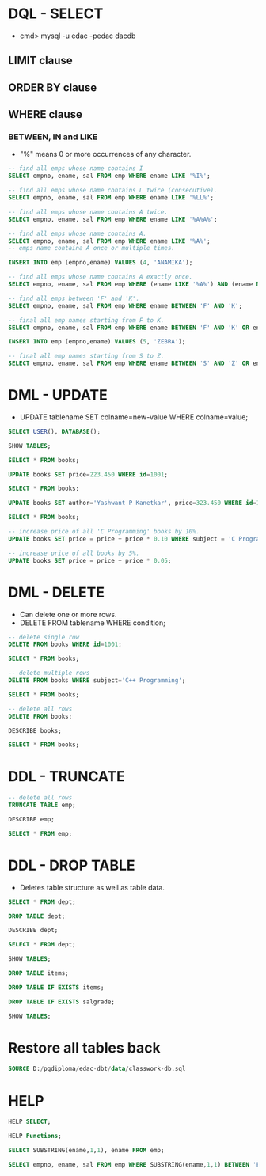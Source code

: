 # DQL - SELECT
* cmd> mysql -u edac -pedac dacdb

## LIMIT clause

## ORDER BY clause

## WHERE clause

### BETWEEN, IN and LIKE
* "%" means 0 or more occurrences of any character.

```SQL
-- find all emps whose name contains I
SELECT empno, ename, sal FROM emp WHERE ename LIKE '%I%';

-- find all emps whose name contains L twice (consecutive).
SELECT empno, ename, sal FROM emp WHERE ename LIKE '%LL%';

-- find all emps whose name contains A twice.
SELECT empno, ename, sal FROM emp WHERE ename LIKE '%A%A%';

-- find all emps whose name contains A.
SELECT empno, ename, sal FROM emp WHERE ename LIKE '%A%';
-- emps name containa A once or multiple times.

INSERT INTO emp (empno,ename) VALUES (4, 'ANAMIKA');

-- find all emps whose name contains A exactly once.
SELECT empno, ename, sal FROM emp WHERE (ename LIKE '%A%') AND (ename NOT LIKE '%A%A%');
```

```SQL
-- find all emps between 'F' and 'K'.
SELECT empno, ename, sal FROM emp WHERE ename BETWEEN 'F' AND 'K';

-- final all emp names starting from F to K.
SELECT empno, ename, sal FROM emp WHERE ename BETWEEN 'F' AND 'K' OR ename LIKE 'K%';

INSERT INTO emp (empno,ename) VALUES (5, 'ZEBRA');

-- final all emp names starting from S to Z.
SELECT empno, ename, sal FROM emp WHERE ename BETWEEN 'S' AND 'Z' OR ename LIKE 'Z%';
```

# DML - UPDATE 
* UPDATE tablename SET colname=new-value WHERE colname=value; 

```SQL
SELECT USER(), DATABASE();

SHOW TABLES;

SELECT * FROM books;

UPDATE books SET price=223.450 WHERE id=1001;

SELECT * FROM books;

UPDATE books SET author='Yashwant P Kanetkar', price=323.450 WHERE id=1001;

SELECT * FROM books;

-- increase price of all 'C Programming' books by 10%.
UPDATE books SET price = price + price * 0.10 WHERE subject = 'C Programming';

-- increase price of all books by 5%.
UPDATE books SET price = price + price * 0.05;
```

# DML - DELETE
* Can delete one or more rows.
* DELETE FROM tablename WHERE condition;

```SQL
-- delete single row
DELETE FROM books WHERE id=1001;

SELECT * FROM books;

-- delete multiple rows
DELETE FROM books WHERE subject='C++ Programming';

SELECT * FROM books;

-- delete all rows
DELETE FROM books;

DESCRIBE books;

SELECT * FROM books;
```

# DDL - TRUNCATE

```SQL
-- delete all rows
TRUNCATE TABLE emp;

DESCRIBE emp;

SELECT * FROM emp;
```

# DDL - DROP TABLE
* Deletes table structure as well as table data.

```SQL
SELECT * FROM dept;

DROP TABLE dept;

DESCRIBE dept;

SELECT * FROM dept;
```

```SQL
SHOW TABLES;

DROP TABLE items;

DROP TABLE IF EXISTS items;

DROP TABLE IF EXISTS salgrade;

SHOW TABLES;
```

# Restore all tables back

```SQL
SOURCE D:/pgdiploma/edac-dbt/data/classwork-db.sql 
```

# HELP

```SQL
HELP SELECT;

HELP Functions;

SELECT SUBSTRING(ename,1,1), ename FROM emp;

SELECT empno, ename, sal FROM emp WHERE SUBSTRING(ename,1,1) BETWEEN 'F' AND 'K';
```
